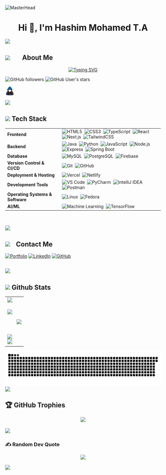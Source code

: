 ![MasterHead](https://i.pinimg.com/originals/77/ca/a3/77caa32884d735d439ade45ba37feaf2.gif)
<h1 align="center">Hi 👋, I'm Hashim Mohamed T.A</h1>

<img src="https://user-images.githubusercontent.com/73097560/115834477-dbab4500-a447-11eb-908a-139a6edaec5c.gif">

## <div style="display: flex; align-items: center;"> <img src="https://media.giphy.com/media/U6e6JUgqF684qSunZ2/giphy.gif?cid=790b76119i7kl7fsjbrcpu3g96m3pr956eu51rursqiz1c7m&ep=v1_stickers_search&rid=giphy.gif&ct=s" width="50"><b style="margin-left: 5px; top:50px">About Me</b></div>
<div align=center>
  
[![Typing SVG](https://readme-typing-svg.demolab.com?font=Fira+Code&size=40&pause=1000&center=true&vCenter=true&width=600&lines=Full+Stack+Developer;Computer+Science+Student;AI%2FML+Enthuasiast)](https://git.io/typing-svg)
</div>

![GitHub followers](https://img.shields.io/github/followers/HashimCodeDev?style=for-the-badge&logo=github) ![GitHub User's stars](https://img.shields.io/github/stars/HashimCodeDev?style=for-the-badge&logo=github) <img src="https://komarev.com/ghpvc/?username=HashimCodeDev&style=for-the-badge&logo=github" alt="" />

<img src="https://github.com/0xAbdulKhalid/0xAbdulKhalid/raw/main/assets/mdImages/about_me.gif" width = 30px align="center"></picture>


<img src="https://user-images.githubusercontent.com/73097560/115834477-dbab4500-a447-11eb-908a-139a6edaec5c.gif">

## <img src="https://media2.giphy.com/media/QssGEmpkyEOhBCb7e1/giphy.gif?cid=ecf05e47a0n3gi1bfqntqmob8g9aid1oyj2wr3ds3mg700bl&rid=giphy.gif" width ="25"> <b>Tech Stack</b> 

| | |
|----------|--------|
| **Frontend** | ![HTML5](https://img.shields.io/badge/-HTML5-E34F26?style=for-the-badge&logo=html5&logoColor=fff)&nbsp; ![CSS3](https://img.shields.io/badge/-CSS3-1572B6?style=for-the-badge&logo=css3)&nbsp; ![TypeScript](https://img.shields.io/badge/-TypeScript-blue?style=for-the-badge&logo=typescript&logoColor=white)&nbsp; ![React](https://img.shields.io/badge/-React-000000?style=for-the-badge&logo=react&logoColor=white)&nbsp; ![Next.js](https://img.shields.io/badge/-Next.js-000000?style=for-the-badge&logo=nextdotjs&logoColor=white)&nbsp; ![TailwindCSS](https://img.shields.io/badge/-Tailwind_CSS-38B2AC?style=for-the-badge&logo=tailwind-css&logoColor=fff) |
| **Backend** | ![Java](https://img.shields.io/badge/Java-007396?style=for-the-badge&logo=java&logoColor=white)&nbsp; ![Python](https://img.shields.io/badge/Python-3776AB?style=for-the-badge&logo=python&logoColor=white)&nbsp; ![JavaScript](https://img.shields.io/badge/JavaScript-F7DF1E?style=for-the-badge&logo=javascript&logoColor=black)&nbsp; ![Node.js](https://img.shields.io/badge/Node.js-339933?style=for-the-badge&logo=nodedotjs&logoColor=white)&nbsp; ![Express](https://img.shields.io/badge/Express-000000?style=for-the-badge&logo=express&logoColor=white)&nbsp; ![Spring Boot](https://img.shields.io/badge/Spring_Boot-6DB33F?style=for-the-badge&logo=springboot&logoColor=white) |
| **Database** | ![MySQL](https://img.shields.io/badge/MySQL-4479A1?style=for-the-badge&logo=mysql&logoColor=white)&nbsp; ![PostgreSQL](https://img.shields.io/badge/PostgreSQL-336791?style=for-the-badge&logo=postgresql&logoColor=white)&nbsp; ![Firebase](https://img.shields.io/badge/Firebase-FFCA28?style=for-the-badge&logo=firebase&logoColor=black) |
| **Version Control & CI/CD** | ![Git](https://img.shields.io/badge/Git-F05032?style=for-the-badge&logo=git&logoColor=white)&nbsp; ![GitHub](https://img.shields.io/badge/GitHub-181717?style=for-the-badge&logo=github) |
| **Deployment & Hosting** | ![Vercel](https://img.shields.io/badge/Vercel-000000?style=for-the-badge&logo=vercel)&nbsp; ![Netlify](https://img.shields.io/badge/Netlify-00C7B7?style=for-the-badge&logo=netlify&logoColor=white) |
| **Development Tools** | ![VS Code](https://img.shields.io/badge/VS%20Code-007ACC?style=for-the-badge&logo=visual-studio-code&logoColor=white)&nbsp; ![PyCharm](https://img.shields.io/badge/PyCharm-000000?style=for-the-badge&logo=pycharm&logoColor=white)&nbsp; ![IntelliJ IDEA](https://img.shields.io/badge/IntelliJ_IDEA-000000?style=for-the-badge&logo=intellij-idea&logoColor=white)&nbsp; ![Postman](https://img.shields.io/badge/Postman-FF6C37?style=for-the-badge&logo=postman&logoColor=white) |
| **Operating Systems & Software** | ![Linux](https://img.shields.io/badge/Linux-FCC624?style=for-the-badge&logo=linux&logoColor=black)&nbsp; ![Fedora](https://img.shields.io/badge/Fedora-294172?style=for-the-badge&logo=fedora&logoColor=white) |
| **AI/ML** | ![Machine Learning](https://img.shields.io/badge/Machine_Learning-FF6F00?style=for-the-badge&logoColor=white)&nbsp; ![TensorFlow](https://img.shields.io/badge/TensorFlow-FF6F00?style=for-the-badge&logo=tensorflow&logoColor=white) |

<br>


<br>
<img src="https://user-images.githubusercontent.com/73097560/115834477-dbab4500-a447-11eb-908a-139a6edaec5c.gif">

## <div style="display: flex; align-items: center;"> <img src="https://media.giphy.com/media/gX0dsOUA4qs3ZzyngU/giphy.gif?cid=790b7611uvb241a1khknikq16yhcmdq7hux1uh8m5z7g3hxa&ep=v1_stickers_search&rid=giphy.gif&ct=s" width="30"><b style="margin-left: 5px; vertical-align:bottom">Contact Me</b></div>


[![Portfolio](https://img.shields.io/badge/-Portfolio-808080?style=for-the-badge&logo=appveyor)](https://hashimweb.netlify.app)
[![LinkedIn](https://img.shields.io/badge/LinkedIn-%230077B5.svg?style=for-the-badge&logo=linkedin&logoColor=white)](https://www.linkedin.com/in/hashimmohamedta/)  [![GitHub](https://img.shields.io/badge/GitHub-100000?style=for-the-badge&logo=github&logoColor=white)](https://github.com/hashim-javaDev)

<br>
<img src="https://user-images.githubusercontent.com/73097560/115834477-dbab4500-a447-11eb-908a-139a6edaec5c.gif">

## <img src="https://media.giphy.com/media/iY8CRBdQXODJSCERIr/giphy.gif" width="35"><b> Github Stats </b>

<!--- stats & Trophy (start) -->

<p align="center">
 
  <!--- stats (start) -->
<table align="center">
<tr border="none">
<td width="50%" align="center">
  <img width="100%" loading="lazy" src="https://github.com/SamirPaulb/SamirPaulb/blob/main/assets/rainbow-superthin.webp" />
  <br><br>
  
  <img  align="center"  src="https://github-readme-stats.vercel.app/api?username=HashimCodeDev&theme=midnight-purple&show_icons=true&count_private=true&include_all_commits=false" />

  <br><br>

  <img  align="center"  src="https://github-readme-streak-stats-ten-steel-92.vercel.app?user=HashimCodeDev&theme=midnight-purple" />

  <br>
  <img width="100%" loading="lazy" src="https://github.com/SamirPaulb/SamirPaulb/blob/main/assets/rainbow-superthin.webp" />

</td>

<td width="50%" align="center">

  <img  align="center"  src="https://github-readme-stats.anuraghazra1.vercel.app/api/top-langs/?username=HashimCodeDev&theme=midnight-purple&hide_border=false&no-bg=true&no-frame=true&langs_count=10"/>
  
  </td>
  
</tr>
</table>

<img src="https://github.com/HashimCodeDev/HashimCodeDev/blob/output/github-snake-dark.svg"  alt="github contribution grid snake animation" >

<br>

<img align="center" src="https://user-images.githubusercontent.com/73097560/115834477-dbab4500-a447-11eb-908a-139a6edaec5c.gif">



## 🏆 GitHub Trophies
<div align='center'>
<img src="https://github-profile-trophy.vercel.app/?username=HashimCodeDev&theme=dracula"/>
</div>
<br>
<img src="https://user-images.githubusercontent.com/73097560/115834477-dbab4500-a447-11eb-908a-139a6edaec5c.gif">

<br>

### ✍️ Random Dev Quote
<div align='center'>
  
![](https://quotes-github-readme.vercel.app/api?type=horizontal&theme=radical)
</div>

<img src="https://user-images.githubusercontent.com/73097560/115834477-dbab4500-a447-11eb-908a-139a6edaec5c.gif">
